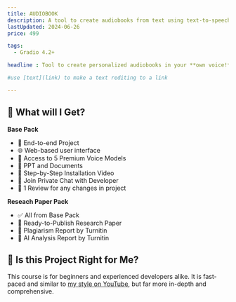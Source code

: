 ```yaml
---
title: AUDIOBOOK
description: A tool to create audiobooks from text using text-to-speech.
lastUpdated: 2024-06-26
price: 499

tags:
  - Gradio 4.2+

headline : Tool to create personalized audiobooks in your **own voice!** Add custom audio effects and background music to transform any text into an engaging auditory experience using [**RVC Real-Time Voice Cloning**](https://www.youtube.com/c/Fireship) and [**TTS Text-to-Speech**](https://www.youtube.com/c/Fireship). 

#use [text](link) to make a text rediting to a link 

---
```


## 🎁 What will I Get?

**Base Pack**
- 🚀 End-to-end Project
- 🌐 Web-based user interface
- 🎤 Access to 5 Premium Voice Models
- 📄 PPT and Documents 
- 🎥 Step-by-Step Installation Video
- 💬 Join Private Chat with Developer
- 🔄 1 Review for any changes in project

**Reseach Paper Pack**
- ✅ All from Base Pack
- 📄 Ready-to-Publish Research Paper
- 📝 Plagiarism Report by Turnitin
- 🤖 AI Analysis Report by Turnitin





## 🤔 Is this Project Right for Me?

This course is for beginners and experienced developers alike. It is fast-paced and similar to [my style on YouTube](https://www.youtube.com/c/Fireship), but far more in-depth and comprehensive. 




